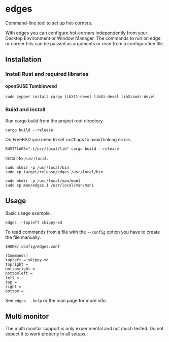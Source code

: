 # edges
Command-line tool to set up hot-corners.

With edges you can configure hot-corners independently from your Desktop Environment
or Window Manager. The commands to run on edge or corner hits can be passed as arguments
or read from a configuration file.

## Installation
### Install Rust and required libraries
#### openSUSE Tumbleweed
```
sudo zypper install cargo libX11-devel libXi-devel libXrandr-devel
```

### Build and install
Run cargo build from the project root directory.
```
cargo build --release
```
On FreeBSD you need to set rustflags to avoid linking errors.
```
RUSTFLAGS="-L/usr/local/lib" cargo build --release
```

Install to `/usr/local`.
```
sudo mkdir -p /usr/local/bin
sudo cp target/release/edges /usr/local/bin

sudo mkdir -p /usr/local/man/man1
sudo cp man/edges.1 /usr/local/man/man1
```

## Usage
Basic usage example.
```
edges --topleft skippy-xd
```

To read commands from a file with the `--config` option you have to create
the file manually.
```
$HOME/.config/edges.conf

[Commands]
topleft = skippy-xd
topright =
bottomright =
bottomleft =
left =
top =
right =
bottom =
```
See `edges --help` or the man page for more info.

## Multi monitor
The multi monitor support is only experimental and not much tested.
Do not expect it to work properly in all setups.

